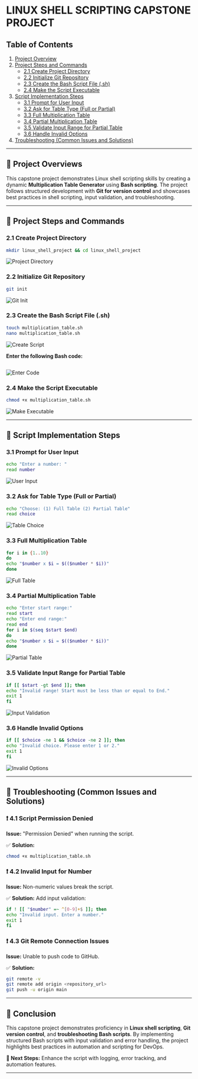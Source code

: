 # LINUX SHELL SCRIPTING CAPSTONE PROJECT

##  Table of Contents

1. [Project Overview](#project-overview)
2. [Project Steps and Commands](#project-steps-and-commands)
   - [2.1 Create Project Directory](#21-create-project-directory)
   - [2.2 Initialize Git Repository](#22-initialize-git-repository)
   - [2.3 Create the Bash Script File (.sh)](#23-create-the-bash-script-file-sh)
   - [2.4 Make the Script Executable](#24-make-the-script-executable)
3. [Script Implementation Steps](#script-implementation-steps)
   - [3.1 Prompt for User Input](#31-prompt-for-user-input)
   - [3.2 Ask for Table Type (Full or Partial)](#32-ask-for-table-type-full-or-partial)
   - [3.3 Full Multiplication Table](#33-full-multiplication-table)
   - [3.4 Partial Multiplication Table](#34-partial-multiplication-table)
   - [3.5 Validate Input Range for Partial Table](#35-validate-input-range-for-partial-table)
   - [3.6 Handle Invalid Options](#36-handle-invalid-options)
4. [Troubleshooting (Common Issues and Solutions)](#troubleshooting-common-issues-and-solutions)

---

## 📌 Project Overviews

This capstone project demonstrates Linux shell scripting skills by creating a dynamic **Multiplication Table Generator** using **Bash scripting**. The project follows structured development with **Git for version control** and showcases best practices in shell scripting, input validation, and troubleshooting.

---

## 📌 Project Steps and Commands

### 2.1 Create Project Directory
```sh
mkdir linux_shell_project && cd linux_shell_project
```
![Project Directory](https://github.com/user-attachments/assets/2471c150-e12e-4c94-87f7-af943e0320a6)

### 2.2 Initialize Git Repository
```sh
git init
```
![Git Init](https://github.com/user-attachments/assets/03de63e3-3bdb-400b-bb48-8b5b6c323182)

### 2.3 Create the Bash Script File (.sh)
```sh
touch multiplication_table.sh
nano multiplication_table.sh
```
![Create Script](https://github.com/user-attachments/assets/ff532589-712d-42e3-a0fa-69190ad133f6)

**Enter the following Bash code:**

```
```
![Enter Code](https://github.com/user-attachments/assets/79b0d3d2-5632-43af-b0ec-07e7373adfc7)

### 2.4 Make the Script Executable
```sh
chmod +x multiplication_table.sh
```
![Make Executable](https://github.com/user-attachments/assets/b7f48060-2040-45b3-bec9-09ec99d43e26)

---

## 📌 Script Implementation Steps

### 3.1 Prompt for User Input
```sh
echo "Enter a number: "
read number
```
![User Input](https://github.com/user-attachments/assets/b033e9cf-facb-400b-b21a-11d9cea2094a)

### 3.2 Ask for Table Type (Full or Partial)
```sh
echo "Choose: (1) Full Table (2) Partial Table"
read choice
```
![Table Choice](https://github.com/user-attachments/assets/05a87cd3-530a-495a-a0ab-21b95861b825)

### 3.3 Full Multiplication Table
```sh
for i in {1..10}
do
echo "$number x $i = $(($number * $i))"
done
```
![Full Table](https://github.com/user-attachments/assets/1d712192-99b5-434a-86de-f4f39ea18a66)

### 3.4 Partial Multiplication Table
```sh
echo "Enter start range:"
read start
echo "Enter end range:"
read end
for i in $(seq $start $end)
do
echo "$number x $i = $(($number * $i))"
done
```
![Partial Table](https://github.com/user-attachments/assets/7bed7ca8-a9ed-4433-b4b0-98ec559cbabc)

### 3.5 Validate Input Range for Partial Table
```sh
if [[ $start -gt $end ]]; then
echo "Invalid range! Start must be less than or equal to End."
exit 1
fi
```
![Input Validation](https://github.com/user-attachments/assets/b6eed785-4055-4600-b214-41952aa5c3e9)

### 3.6 Handle Invalid Options
```sh
if [[ $choice -ne 1 && $choice -ne 2 ]]; then
echo "Invalid choice. Please enter 1 or 2."
exit 1
fi
```
![Invalid Options](https://github.com/user-attachments/assets/421ce0cf-7e71-4acc-959a-26f203fcd0b7)

---

## 📌 Troubleshooting (Common Issues and Solutions)

### ❗ 4.1 Script Permission Denied
**Issue:** "Permission Denied" when running the script.

✅ **Solution:**
```sh
chmod +x multiplication_table.sh
```

### ❗ 4.2 Invalid Input for Number
**Issue:** Non-numeric values break the script.

✅ **Solution:** Add input validation:
```sh
if ! [[ "$number" =~ ^[0-9]+$ ]]; then
echo "Invalid input. Enter a number."
exit 1
fi
```

### ❗ 4.3 Git Remote Connection Issues
**Issue:** Unable to push code to GitHub.

✅ **Solution:**
```sh
git remote -v
git remote add origin <repository_url>
git push -u origin main
```

---

## 🎯 Conclusion

This capstone project demonstrates proficiency in **Linux shell scripting**, **Git version control**, and **troubleshooting Bash scripts**. By implementing structured Bash scripts with input validation and error handling, the project highlights best practices in automation and scripting for DevOps.

**🚀 Next Steps:** Enhance the script with logging, error tracking, and automation features.

---

